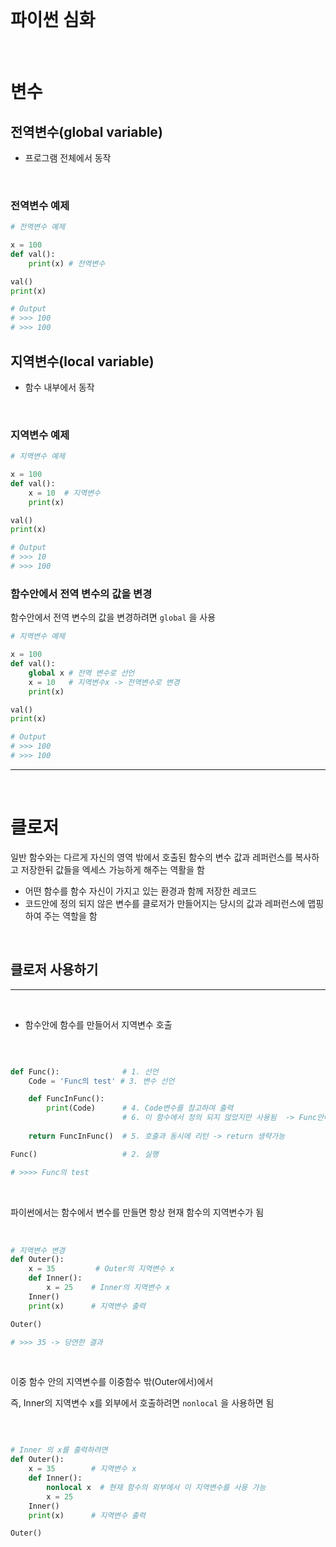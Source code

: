 <br>

# 파이썬 심화 
<br>

# 변수 

## 전역변수(global variable) 
- 프로그램 전체에서 동작 

<br>

###  전역변수 예제 
```py
# 전역변수 예제 

x = 100  
def val():
    print(x) # 전역변수 

val()
print(x)

# Output
# >>> 100
# >>> 100

```    


## 지역변수(local variable)
- 함수 내부에서 동작

<br>

###  지역변수 예제 


```py
# 지역변수 예제 

x = 100  
def val():
    x = 10  # 지역변수 
    print(x) 

val()
print(x)

# Output
# >>> 10
# >>> 100

```

### 함수안에서 전역 변수의 값을 변경

함수안에서 전역 변수의 값을 변경하려면 `global` 을 사용 

```py
# 지역변수 예제 

x = 100  
def val():
    global x # 전역 변수로 선언 
    x = 10   # 지역변수x -> 전역변수로 변경  
    print(x) 

val()
print(x)

# Output
# >>> 100
# >>> 100

```

---
<br>

# 클로저 

일반 함수와는 다르게 자신의 영역 밖에서 호출된 함수의 변수 값과 레퍼런스를 복사하고 저장한뒤 값들을 엑세스 가능하게 해주는 역활을 함 

- 어떤 함수를 함수 자신이 가지고 있는 환경과 함께 저장한 레코드
- 코드안에 정의 되지 않은 변수를 클로저가 만들어지는 당시의 값과 레퍼런스에 맵핑하여 주는 역할을 함 

<br>

## 클로저 사용하기 
---
<br>

- 함수안에 함수를 만들어서 지역변수 호출 

<br>

```py

def Func():              # 1. 선언 
    Code = 'Func의 test' # 3. 변수 선언

    def FuncInFunc():
        print(Code)      # 4. Code변수를 참고하여 출력 
                         # 6. 이 함수에서 정의 되지 않았지만 사용됨  -> Func안에 들어있는 모든 코드에 접근가능함
        
    return FuncInFunc()  # 5. 호출과 동시에 리턴 -> return 생략가능

Func()                   # 2. 실행

# >>>> Func의 test

```
<br>

파이썬에서는 함수에서 변수를 만들면 항상 현재 함수의 지역변수가 됨 

<br>

```py
# 지역변수 변경
def Outer():
    x = 35         # Outer의 지역변수 x
    def Inner():
        x = 25    # Inner의 지역변수 x
    Inner()
    print(x)      # 지역변수 출력 

Outer()

# >>> 35 -> 당연한 결과 

```
<br>

이중 함수 안의 지역변수를 이중함수 밖(Outer에서)에서     

즉, Inner의 지역변수 x를 외부에서 호출하려면 `nonlocal` 을 사용하면 됨

<br>


```py

# Inner 의 x를 출력하려면
def Outer():
    x = 35        # 지역변수 x
    def Inner():
        nonlocal x  # 현재 함수의 외부에서 이 지역변수를 사용 가능 
        x = 25    
    Inner()
    print(x)      # 지역변수 출력 

Outer() 

```